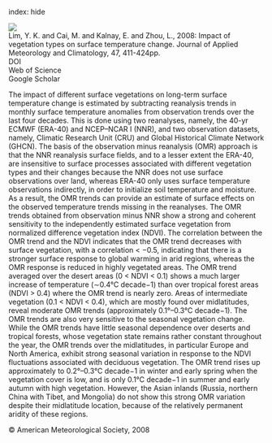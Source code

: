 index: hide

<div class="Citation">
    <div class="Citation-thumb CitationThumb-linked"  data-href="https://doi.org/10.1175/2007jamc1494.1">
      <img src="https://static.claimspace.cloud/climate-study-static/refs/thumbs/2/Lim_et_al_2008-thumb.png" />
    </div>

  <div class="Citation-body">
    <div class="Citation-text">Lim, Y. K. and Cai, M. and Kalnay, E. and Zhou, L., 2008: Impact of vegetation types on surface temperature change. <span class="Article-journal">Journal of Applied Meteorology and Climatology, </span><span class="Article-volume">47, </span>411-424pp.</div>
    <div class="Citation-links">
      <div class="CitationLink" data-href="https://doi.org/10.1175/2007jamc1494.1">
        <div class="CitationLink-icon CitationLink-Doi"></div>
        <div class="CitationLink-text">DOI</div>
      </div>
      <div class="CitationLink" data-href="http://cel.webofknowledge.com/InboundService.do?customersID=atyponcel&smartRedirect=yes&mode=FullRecord&IsProductCode=Yes&product=CEL&Init=Yes&Func=Frame&action=retrieve&SrcApp=literatum&SrcAuth=atyponcel&SID=7CNc3cIRaBKjGbSujFM&UT=WOS:000254585300005">
        <div class="CitationLink-icon CitationLink-Isi"></div>
        <div class="CitationLink-text">Web of Science</div>
      </div>
      <div class="CitationLink" data-href="https://scholar.google.com/scholar?q=10.1175/2007jamc1494.1">
        <div class="CitationLink-icon CitationLink-Scholar"></div>
        <div class="CitationLink-text">Google Scholar</div>
      </div>
    </div>
  </div>
</div>

The impact of different surface vegetations on long-term surface temperature change is estimated by subtracting reanalysis trends in monthly surface temperature anomalies from observation trends over the last four decades. This is done using two reanalyses, namely, the 40-yr ECMWF (ERA-40) and NCEP–NCAR I (NNR), and two observation datasets, namely, Climatic Research Unit (CRU) and Global Historical Climate Network (GHCN). The basis of the observation minus reanalysis (OMR) approach is that the NNR reanalysis surface fields, and to a lesser extent the ERA-40, are insensitive to surface processes associated with different vegetation types and their changes because the NNR does not use surface observations over land, whereas ERA-40 only uses surface temperature observations indirectly, in order to initialize soil temperature and moisture. As a result, the OMR trends can provide an estimate of surface effects on the observed temperature trends missing in the reanalyses. The OMR trends obtained from observation minus NNR show a strong and coherent sensitivity to the independently estimated surface vegetation from normalized difference vegetation index (NDVI). The correlation between the OMR trend and the NDVI indicates that the OMR trend decreases with surface vegetation, with a correlation < −0.5, indicating that there is a stronger surface response to global warming in arid regions, whereas the OMR response is reduced in highly vegetated areas. The OMR trend averaged over the desert areas (0 < NDVI < 0.1) shows a much larger increase of temperature (∼0.4°C decade−1) than over tropical forest areas (NDVI > 0.4) where the OMR trend is nearly zero. Areas of intermediate vegetation (0.1 < NDVI < 0.4), which are mostly found over midlatitudes, reveal moderate OMR trends (approximately 0.1°–0.3°C decade−1). The OMR trends are also very sensitive to the seasonal vegetation change. While the OMR trends have little seasonal dependence over deserts and tropical forests, whose vegetation state remains rather constant throughout the year, the OMR trends over the midlatitudes, in particular Europe and North America, exhibit strong seasonal variation in response to the NDVI fluctuations associated with deciduous vegetation. The OMR trend rises up approximately to 0.2°–0.3°C decade−1 in winter and early spring when the vegetation cover is low, and is only 0.1°C decade−1 in summer and early autumn with high vegetation. However, the Asian inlands (Russia, northern China with Tibet, and Mongolia) do not show this strong OMR variation despite their midlatitude location, because of the relatively permanent aridity of these regions.

<div class="Citation-copy">
&copy; American Meteorological Society, 2008
</div>